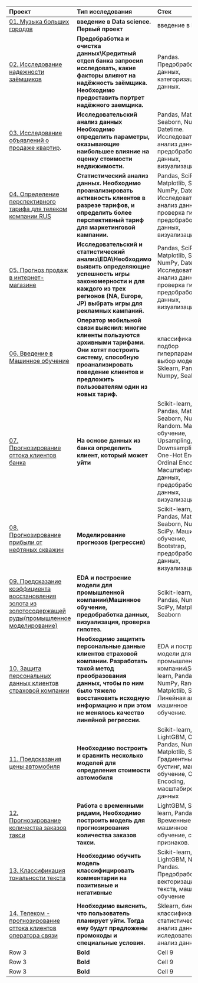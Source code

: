 | Проект  | Тип исследования | Стек |
|:------------- |:---------------|:-------------|
| [01. Музыка больших городов](https://github.com/Suntinel/projects_1/tree/c2b056d76fee2bffd960d3721af58396699b3ca4/music_of_cities)         | **введение в Data science. Первый проект**        | введение в EDA      |
| [02. Исследование надежности заёмщиков](https://github.com/Suntinel/projects_1/tree/23bb77c162f212f6a266fa15de92fdbc984b6f95/borrowers)         | **Предобработка и очистка данных\Кредитный отдел банка запросил исследовать, какие факторы влияют на надёжность заёмщика. Необходимо предоставить портрет надёжного заемщика.**        | Pandas. Предобработка данных, категоризация данных.        |
| [03. Исследование объявлений о продаже квартир](https://github.com/Suntinel/projects_1/tree/ab40ed521fc95fa2e0b3e5b2265da42fd7078e95/real_state_eda).       | **Исследовательский анализ данных Необходимо определить параметры, оказывающие наибольшее влияние на оценку стоимости недвижимости.**       | Pandas, Matplotlib, Seaborn, NumPy, Datetime. Исследовательский анализ данных, предобработка данных, визуализация.        |
| [04. Определение перспективного тарифа для телеком компании RUS](https://github.com/Suntinel/projects_1/tree/85f94fc01f680cfb5110449e35369f0d1558f1c1/statistical_data_analysis )          | **Статистический анализ данных. Необходимо проанализировать активность клиентов в разрезе тарифов, и определить более перспективный тариф для маркетинговой кампании.**       | Pandas, SciPy, Matplotlib, Seaborn, NumPy, Datetime. Исследовательский анализ данных, проверка гипотез, предобработка данных, визуализация.        |
| [05. Прогноз продаж в интернет-магазине](https://github.com/Suntinel/projects_1/tree/1b05138922b47772d82d35180dab600af6eb58da/eda_games)       | **Исследовательский и статистический анализ\EDA\Необходимо выявить определяющие успешность игры закономерности и для каждого из трех регионов (NA, Europe, JP) выбрать игры для рекламных кампаний.**       | Pandas, SciPy, Matplotlib, Seaborn, NumPy, Datetime. Исследовательский анализ данных, проверка гипотез, предобработка данных, визуализация.        |
| [06. Введение в Машинное обучение](https://github.com/Suntinel/projects_1/tree/3fc495986a83745840287719435e7ebae3899f48/tariff_recommendation)        | **Оператор мобильной связи выяснил: многие клиенты пользуются архивными тарифами. Они хотят построить систему, способную проанализировать поведение клиентов и предложить пользователям один из новых тариф.**       |классификация, подбор гиперпараметров, выбор модели МО, Sklearn, Pandas, Numpy, Seaborn        |
| [07. Прогнозирование оттока клиентов банка](https://github.com/Suntinel/projects_1/tree/5c18f50f17ee8393bf24fa8c4a5c198609336fea/churn)        | **На основе данных из банка определить клиент, который может уйти**       | Scikit-learn, Pandas, Matplotlib, Seaborn, NumPy, Random. Машинное обучение, Upsampling, Downsampling, One-Hot Encoding, Ordinal Encoding, Масштабирование данных, предобработка данных, визуализация.        |
| [08. Прогнозирование прибыли от нефтяных скважин](https://github.com/Suntinel/projects_1/tree/9df057f2c663e8defa86ce0bfcd60fce47449663/geo_data)         | **Моделирование прогнозов (регрессия)**       | Scikit-learn, Pandas, Matplotlib, Seaborn, NumPy, SciPy. Машинное обучение, Bootstrap, предобработка данных, визуализация.        |
| [09. Предсказание коэффициента восстановления золота из золотосодержащей руды(промышленное моделирование)](https://github.com/Suntinel/projects_1/tree/f81c771b1227946a0c936a172aa28092c8e53709/pred_gold)      | **EDA и построение модели для промышленной компании\Машинное обучение, предобработка данных, визуализация, проверка гипотез.**       | Scikit-learn, Pandas, NumPy, SciPy, Matplotlib, Seaborn        |
| [10. Защита персональных данных клиентов страховой компании](https://github.com/Suntinel/projects_1/tree/7761fdf54e7120b8060d6ef16e2ddb60b363b412/data_protection)      | **Необходимо защитить персональные данные клиентов страховой компании. Разработать такой метод преобразования данных, чтобы по ним было тяжело восстановить исходную информацию и при этом не менялось качество линейной регрессии.**       | EDA и построение модели для промышленной компании\Scikit-learn, Pandas, NumPy, Random, Matplotlib, Seaborn. Линейная алгебра, машинное обучение.       |
| [11. Предсказания цены автомобиля](https://github.com/Suntinel/projects_1/tree/0501bbfee976c47bda9811d73be33cdc9ba9e90e/autos)       | **Необходимо построить и сравнить несколько моделей для определения стоимости автомобиля**       | Scikit-learn, LightGBM, Catboost, Pandas, NumPy, Matplotlib, Seaborn. Градиентный бустинг, машинное обучение, Ordinal Encoding, масштабирование данных        |
| [12. Прогнозирование количества заказов такси](https://github.com/Suntinel/projects_1/tree/075c0a949a6288311e1433aded34fd44cd77db49/time_series_taxi)         | **Работа с временными рядами, Необходимо построить модель для прогнозирования количества заказов такси.**       | LightGBM, Scikit-learn, Pandas, Временные ряды, машинное обучение, создание признаков.        |
| [13. Классификация тональности текста](https://github.com/Suntinel/projects_1/tree/ec899bd4f10c2efb72efd20ab91dfc16e6507efd/toxic_comments)         | **Необходимо обучить модель классифицировать комментарии на позитивные и негативные**       |  Scikit-learn, LightGBM, NLTK, re, Pandas. Предобработка и векторизация текста, машинное обучение        |
| [14. Телеком - прогнозирование оттока клиентов оператора связи](https://github.com/Suntinel/projects_1/tree/fc3891c0008750e78a98db12c3556768ff5a6c53/churn_telecom)      | **Необходимо выяснить, что пользователь планирует уйти. Тогда ему будут предложены промокоды и специальные условия.**       | Sklearn, бинарная классификация, статистический анализ данных и иследовательский анализ данных.        |
| Row 3         | **Bold**       | Cell 9        |
| Row 3         | **Bold**       | Cell 9        |
| Row 3         | **Bold**       | Cell 9        |
